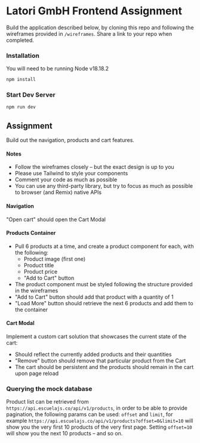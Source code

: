 # Latori GmbH Frontend Assignment

Build the application described below, by cloning this repo and following the wireframes provided in `/wireframes`. Share a link to your repo when completed.

### Installation
You will need to be running Node v18.18.2

```sh
npm install
```

### Start Dev Server

```sh
npm run dev
```

## Assignment

Build out the navigation, products and cart features.

#### Notes
  - Follow the wireframes closely – but the exact design is up to you
  - Please use Tailwind to style your components
  - Comment your code as much as possible
  - You can use any third-party library, but try to focus as much as possible to browser (and Remix) native APIs

#### Navigation

"Open cart" should open the Cart Modal

#### Products Container
  - Pull 6 products at a time, and create a product component for each, with the following:
    - Product image (first one)
    - Product title
    - Product price
    - "Add to Cart" button
  - The product component must be styled following the structure provided in the wireframes
  - "Add to Cart" button should add that product with a quantity of 1
  - "Load More" button should retrieve the next 6 products and add them to the container
  
#### Cart Modal

Implement a custom cart solution that showcases the current state of the cart:
  - Should reflect the currently added products and their quantities
  - "Remove" button should remove that particular product from the Cart
  - The cart should be persistent and the products should remain in the cart upon page reload

### Querying the mock database
  Product list can be retrieved from `https://api.escuelajs.co/api/v1/products`, in order to be able to provide pagination, the following params can be used: `offset` and `limit`, for example `https://api.escuelajs.co/api/v1/products?offset=0&limit=10` will show you the very first 10 products of the very first page. Setting `offset=10` will show you the next 10 products – and so on.